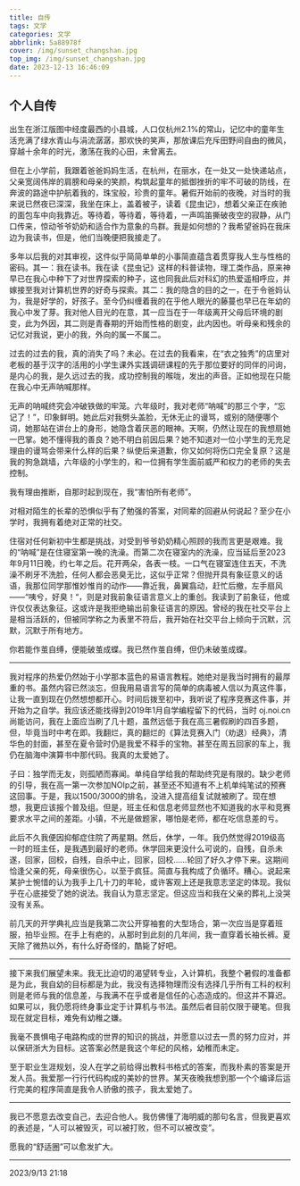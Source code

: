 ```yaml
---
title: 自传
tags: 文学
categories: 文学
abbrlink: 5a88978f
cover: /img/sunset_changshan.jpg
top_img: /img/sunset_changshan.jpg
date: 2023-12-13 16:46:09
---
```


## 个人自传
 

出生在浙江版图中经度最西的小县城，人口仅杭州2.1%的常山，记忆中的童年生活充满了绿水青山与涓流潺潺，那欢快的笑声，那放课后充斥田野间自由的微风，穿越十余年的时光，激荡在我的心田，未曾离去。 

但在上小学前，我跟着爸爸妈妈生活，在杭州，在丽水，在一处又一处快递站点，父亲宽阔伟岸的肩膀和母亲的笑颜，构筑起童年的抵御挫折的牢不可破的防线，在奔波的路途中护航着我的，珠宝般，珍贵的童年。暑假开始前的夜晚，对当时的我来说已然夜已深深，我坐在床上，盖着被子，读着《昆虫记》，想着父亲正在疾驰的面包车中向我靠近。等待着，等待着，等待着，一声鸣笛撕破夜空的寂静，从门口传来，惊动爷爷奶奶和适合作为意象的鸟群。我是如何想的？我希望爸妈在我床边为我读书，但是，他们当晚便把我接走了。 

多年以后我的对其审视，这件似乎简简单单的小事简直蕴含着贯穿我人生与性格的密码。其一：我在读书。我在读《昆虫记》这样的科普读物，理工类作品，原来神早已在我心中种下了对世界探索的种子，这也同我此后对科幻的热爱遥相呼应，并嫁接至我对计算机世界的好奇与探索。其二：我的隐含的目的之一，在于令爸妈认为，我是好学的，好孩子。至今仍纠缠着我的在乎他人眼光的藤蔓也早已在年幼的我心中发了芽。我对他人目光的在意，其一应当在于一年级离开父母后环境的剧变，此为外因，其二则是青春期的开始而性格的剧变，此内因也。听母亲和残余的记忆对我说，更小的我，外向的属一不属二。 

过去的过去的我，真的消失了吗？未必。在过去的我看来，在“衣之独秀”的店里对老板的基于汉字的活用的小学生课外实践调研课程的先于那位要好的同伴的问询，是内心的我，是久远过去的我，成功控制我的喉咙，发出的声音。正如他现在只能在我心中无声呐喊那样。 

无声的呐喊终究会冲破铁做的牢笼。六年级时，我对老师“呐喊”的那三个字，“忘记了！”，印象鲜明。她此后对我劈头盖脸，无休无止的谩骂，或别的随便哪个词，她那站在讲台上的身形，她隐含着厌恶的眼神。天啊，仍然让现在的我想扇她一巴掌。她不懂得我的善良？她不明白前因后果？她不知道对一位小学生的无充足理由的谩骂会带来什么样的后果？纵使后来道歉，你又如何将伤口完全复原？这是我的狗急跳墙，六年级的小学生的，和一位拥有学生面前威严和权力的老师的失去控制。 

我有理由推断，自那时起到现在，我“害怕所有老师”。 

对相对陌生的长辈的恐惧似乎有了勉强的答案，对同辈的回避从何说起？至少在小学时，我拥有着绝对正常的社交。 

住宿对任何新初中生都是挑战，对受到爷爷奶奶精心照顾的我而言更是艰难。我的“呐喊”是在住寝室第一晚的洗澡。而第二次在寝室内的洗澡，应当延后至2023年9月11日晚，约七年之后。花开两朵，各表一枝。一口气在寝室连住五天，不洗澡不刷牙不洗脸，任何人都会恶臭无比，这似乎正常？但抛开具有象征意义的话语，我那位同学那惟妙惟肖的动作——靠近我，鼻翼翕动，赶忙后撤，左手扇风——“咦兮，好臭！“，则是对我前象征语言意义上的重创。我读到了前象征，他或许仅仅表达象征。这或许是我拒绝输出前象征语言的原因。曾经的我在社交平台上是相当活跃的，但被同学称之为表里不符后，我开始在社交平台上倾向于沉默，沉默，沉默于所有地方。 

你若能作茧自缚，便能破茧成蝶。我已然作茧自缚，但仍未破茧成蝶。 

---

我对程序的热爱仍然始于小学那本蓝色的易语言教程。她绝对是我当时拥有的最厚重的书。虽然内容已然淡忘，但我用易语言写的简单的病毒被人信以为真这件事，让我一直到现在仍然想想都开心。时间后拨至初中，我听说了程序竞赛这件事，并开始为之自学。我应该还能找得到2019年1月自学编程留下的代码，当时 oj.noi.cn 尚能访问，我在上面应当刷了几十题，虽然远低于我在高三暑假刷的四百多题，但，毕竟当时中考在即。我翻烂，真的翻烂的《算法竞赛入门（劝退）经典》，清华色的封面，甚至在夏令营时仍是我爱不释手的宝物。甚至在周五回家的车上，我仍在脑海中演算书中那代码。我真的太爱她了。 

子曰：独学而无友，则孤陋而寡闻。单纯自学给我的帮助终究是有限的。缺少老师的引导，我在高一第一次参加NOIp之前，甚至还不知道有不上机单纯笔试的预赛这回事。于是，我以1500/3000的排名，没进入提高组复试就被刷了。现在想想，我更应该报个普及组。但是，班主任和信息老师显然也不知道我的水平和竞赛要求水平之间的差距。小镇，不光是做题家，哪怕是老师，都在吃信息差的亏。 

此后不久我便因抑郁症住院了两星期。然后，休学，一年。我仍然觉得2019级高一时的班主任，是我遇到最好的老师。休学回来更没什么可说的，自残，自杀未遂，回家，回校，自残，自杀中止，回家，回校……轮回了好久才停下来。这期间恰逢父亲的死，母亲很伤心，以至于疯狂。简直与我构成了负循环。糟心。说起来某护士惋惜的认为我手上几十刀的年轮，或许客观上还是我意志坚定的体现。我似乎在心底接受了她的说法。我自认为意志坚定。但这应当和我在父亲的葬礼上没哭没有关系。 

前几天的开学典礼应当是我第二次公开穿袖套的大型场合，第一次应当是穿着班服，拍毕业照。在手上有疤的，从那时到此刻的几年间，我一直穿着长袖长裤。夏天除了微热以外，有什么好奇怪的，酷毙了好吧。 

---

接下来我们展望未来。我无比迫切的渴望转专业，入计算机，我整个暑假的准备都是为此，我自幼的目标都是为此，我没有选择物理而没有选择几乎所有工科的权利则是老师与我的信息差，与我满不在乎或者是信任的心态造成的。但这并不算迟。如果可以，我仍愿将终身事业定于计算机与书法。虽然后者目前仅限于硬笔。但我现在就定目标，难免有幼稚之嫌。 

我毫不畏惧电子电路构成的世界的知识的挑战，并愿意以过去一贯的努力应对，并以保研浙大为目标。这答案必然是我这个年纪的风格，幼稚而未定。 

至于职业生涯规划，没人在学之前给得出教科书格式的答案，而我朴素的答案是开发人员。我爱那一行行代码构成的美妙的世界。某天夜晚我想到那一个个编译后运行完美的程序简直是我令人骄傲的孩子，我太爱她了。 

---

我已不愿意去改变自己，去迎合他人。我仿佛懂了海明威的那句名言，但我更喜欢的表述是，“人可以被毁灭，可以被打败，但不可以被改变”。 

愿我的“舒适圈”可以愈发扩大。 

---

2023/9/13  21:18 
